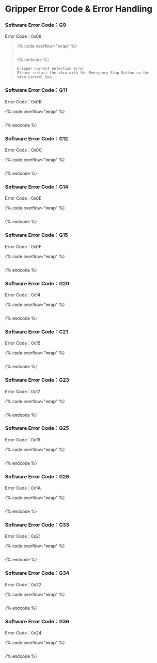 # Gripper Error Code & Error Handling

### Software Error Code：G9

Error Code：0x09

> {% code overflow="wrap" %}
> ```
> ```
> {% endcode %}

> ```
> Gripper Current Detection Error
> Please restart the xArm with the Emergency Stop Button on the xArm Control Box.
> ```

### Software Error Code：G11

Error Code：0x0B

>

{% code overflow="wrap" %}
```
```
{% endcode %}

### Software Error Code：G12

Error Code：0x0C

>

{% code overflow="wrap" %}
```
```
{% endcode %}

### Software Error Code：G14

Error Code：0x0E

>

{% code overflow="wrap" %}
```
```
{% endcode %}

### Software Error Code：G15

Error Code：0x0F

>

{% code overflow="wrap" %}
```
```
{% endcode %}

### Software Error Code：G20

Error Code：0x14

>

{% code overflow="wrap" %}
```
```
{% endcode %}

### Software Error Code：G21

Error Code：0x15

>

{% code overflow="wrap" %}
```
```
{% endcode %}

### Software Error Code：G23

Error Code：0x17

>

{% code overflow="wrap" %}
```
```
{% endcode %}

### Software Error Code：G25

Error Code：0x19

>

{% code overflow="wrap" %}
```
```
{% endcode %}

### Software Error Code：G26

Error Code：0x1A

>

{% code overflow="wrap" %}
```
```
{% endcode %}

### Software Error Code：G33

Error Code：0x21

>

{% code overflow="wrap" %}
```
```
{% endcode %}

### Software Error Code：G34

Error Code：0x22

>

{% code overflow="wrap" %}
```
```
{% endcode %}

### Software Error Code：G36

Error Code：0x24

>

{% code overflow="wrap" %}
```
```
{% endcode %}
